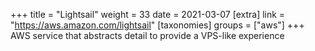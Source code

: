 +++
title = "Lightsail"
weight = 33
date = 2021-03-07
[extra]
link = "https://aws.amazon.com/lightsail"
[taxonomies]
groups = ["aws"]
+++
AWS service that abstracts detail to provide a VPS-like experience

